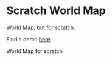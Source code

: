 # Scratch World Map
World Map, but for scratch.

Find a demo [here](demo/index.html)



World Map for scratch
